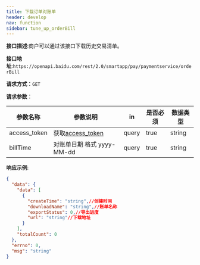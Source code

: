 ```yaml
---
title: 下载订单对账单
header: develop
nav: function
sidebar: tune_up_orderBill
---
```

 


**接口描述**:商户可以通过该接口下载历史交易清单。


**接口地址**:`https://openapi.baidu.com/rest/2.0/smartapp/pay/paymentservice/orderBill`


**请求方式**：`GET`

**请求参数**：

| 参数名称         | 参数说明     |     in |  是否必须      |  数据类型  | 
| ------------ | -------------------------------- |-----------|--------|----|
|access_token|获取[access_token](https://smartprogram.baidu.com/docs/develop/serverapi/power_exp/)  | query | true |string  |   
| billTime |  对账单日期 格式 yyyy-MM-dd | query | true |string  |  

**响应示例**:

```json
{
  "data": {
    "data": [
      {
        "createTime": "string",//创建时间
        "downloadName": "string",//账单名称
        "exportStatus": 0,//导出进度
        "url": "string"//下载地址
      }
    ],
    "totalCount": 0
  },
  "errno": 0,
  "msg": "string"
}
```
